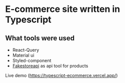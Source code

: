 # E-commerce site written in Typescript

## What tools were used
- React-Query
- Material ui
- Styled-component
- [Fakestoreapi](https://fakestoreapi.com) as api tool for products

Live demo (https://typescript-ecommerce.vercel.app/)